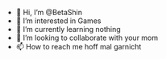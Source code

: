 - 👋 Hi, I’m @BetaShin
- 👀 I’m interested in Games
- 🌱 I’m currently learning nothing
- 💞️ I’m looking to collaborate with your mom
- 📫 How to reach me hoff mal garnicht

<!---
BetaShin/BetaShin is a ✨ special ✨ repository because its `README.md` (this file) appears on your GitHub profile.
You can click the Preview link to take a look at your changes.
--->
